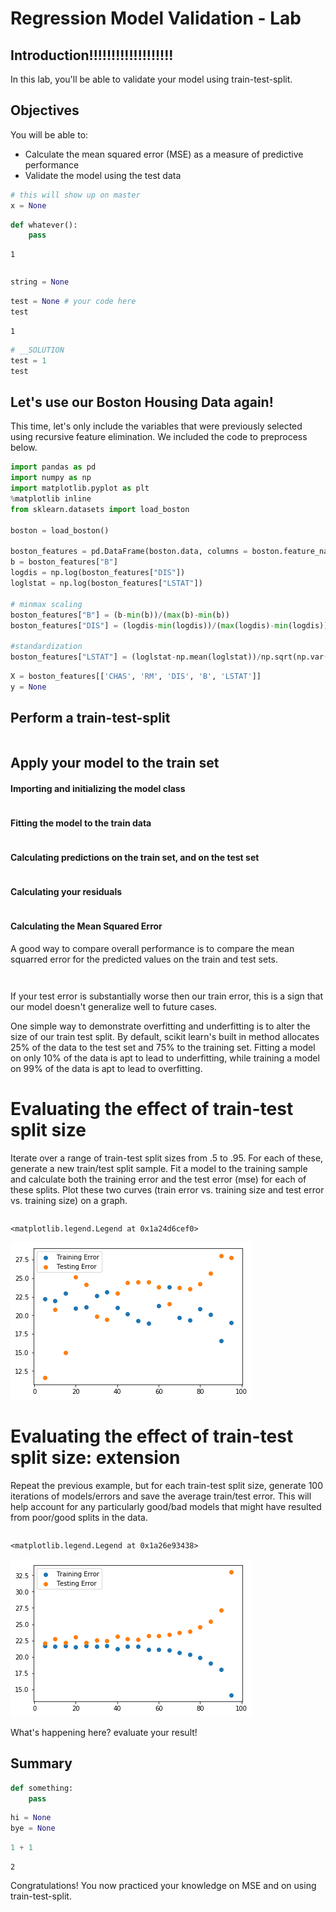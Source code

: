 
# Regression Model Validation - Lab

## Introduction!!!!!!!!!!!!!!!!!!!

In this lab, you'll be able to validate your model using train-test-split.


## Objectives

You will be able to:

- Calculate the mean squared error (MSE) as a measure of predictive performance
- Validate the model using the test data



```python
# this will show up on master
x = None
```


```python
def whatever():
    pass
```




    1




```python

```


```python
string = None
```


```python
test = None # your code here
test
```




    1




```python
# __SOLUTION
test = 1
test
```

## Let's use our Boston Housing Data again!

This time, let's only include the variables that were previously selected using recursive feature elimination. We included the code to preprocess below.


```python
import pandas as pd
import numpy as np
import matplotlib.pyplot as plt
%matplotlib inline
from sklearn.datasets import load_boston

boston = load_boston()

boston_features = pd.DataFrame(boston.data, columns = boston.feature_names)
b = boston_features["B"]
logdis = np.log(boston_features["DIS"])
loglstat = np.log(boston_features["LSTAT"])

# minmax scaling
boston_features["B"] = (b-min(b))/(max(b)-min(b))
boston_features["DIS"] = (logdis-min(logdis))/(max(logdis)-min(logdis))

#standardization
boston_features["LSTAT"] = (loglstat-np.mean(loglstat))/np.sqrt(np.var(loglstat))
```


```python
X = boston_features[['CHAS', 'RM', 'DIS', 'B', 'LSTAT']]
y = None
```

## Perform a train-test-split


```python

```

## Apply your model to the train set

#### Importing and initializing the model class


```python

```

#### Fitting the model to the train data


```python

```

#### Calculating predictions on the train set, and on the test set


```python

```

#### Calculating your residuals


```python

```

#### Calculating the Mean Squared Error
A good way to compare overall performance is to compare the mean squarred error for the predicted values on the train and test sets.


```python

```


```python

```

If your test error is substantially worse then our train error, this is a sign that our model doesn't generalize well to future cases.

One simple way to demonstrate overfitting and underfitting is to alter the size of our train test split. By default, scikit learn's built in method allocates 25% of the data to the test set and 75% to the training set. Fitting a model on only 10% of the data is apt to lead to underfitting, while training a model on 99% of the data is apt to lead to overfitting.

# Evaluating the effect of train-test split size

Iterate over a range of train-test split sizes from .5 to .95. For each of these, generate a new train/test split sample. Fit a model to the training sample and calculate both the training error and the test error (mse) for each of these splits. Plot these two curves (train error vs. training size and test error vs. training size) on a graph.


```python

```




    <matplotlib.legend.Legend at 0x1a24d6cef0>




![png](index_files/index_27_1.png)


# Evaluating the effect of train-test split size: extension

Repeat the previous example, but for each train-test split size, generate 100 iterations of models/errors and save the average train/test error. This will help account for any particularly good/bad models that might have resulted from poor/good splits in the data. 


```python

```




    <matplotlib.legend.Legend at 0x1a26e93438>




![png](index_files/index_29_1.png)


What's happening here? evaluate your result!

##  Summary 


```python
def something:
    pass
```


```python
hi = None
bye = None
```


```python
1 + 1
```




    2



Congratulations! You now practiced your knowledge on MSE and on using train-test-split.
